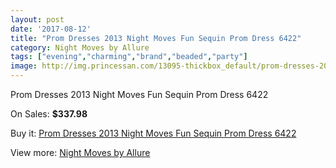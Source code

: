 ```yaml
---
layout: post
date: '2017-08-12'
title: "Prom Dresses 2013 Night Moves Fun Sequin Prom Dress 6422"
category: Night Moves by Allure
tags: ["evening","charming","brand","beaded","party"]
image: http://img.princessan.com/13095-thickbox_default/prom-dresses-2013-night-moves-fun-sequin-prom-dress-6422.jpg
---
```

Prom Dresses 2013 Night Moves Fun Sequin Prom Dress 6422

On Sales: **$337.98**
<a href="https://www.princessan.com/en/night-moves-by-allure/6207-prom-dresses-2013-night-moves-fun-sequin-prom-dress-6422.html"><amp-img layout="responsive" width="600" height="600" src="//img.princessan.com/13095-thickbox_default/prom-dresses-2013-night-moves-fun-sequin-prom-dress-6422.jpg" alt="Prom Dresses 2013 Night Moves Fun Sequin Prom Dress 6422 0" /></a>
<a href="https://www.princessan.com/en/night-moves-by-allure/6207-prom-dresses-2013-night-moves-fun-sequin-prom-dress-6422.html"><amp-img layout="responsive" width="600" height="600" src="//img.princessan.com/13097-thickbox_default/prom-dresses-2013-night-moves-fun-sequin-prom-dress-6422.jpg" alt="Prom Dresses 2013 Night Moves Fun Sequin Prom Dress 6422 1" /></a>
<a href="https://www.princessan.com/en/night-moves-by-allure/6207-prom-dresses-2013-night-moves-fun-sequin-prom-dress-6422.html"><amp-img layout="responsive" width="600" height="600" src="//img.princessan.com/13096-thickbox_default/prom-dresses-2013-night-moves-fun-sequin-prom-dress-6422.jpg" alt="Prom Dresses 2013 Night Moves Fun Sequin Prom Dress 6422 2" /></a>

Buy it: [Prom Dresses 2013 Night Moves Fun Sequin Prom Dress 6422](https://www.princessan.com/en/night-moves-by-allure/6207-prom-dresses-2013-night-moves-fun-sequin-prom-dress-6422.html "Prom Dresses 2013 Night Moves Fun Sequin Prom Dress 6422")

View more: [Night Moves by Allure](https://www.princessan.com/en/49-night-moves-by-allure "Night Moves by Allure")